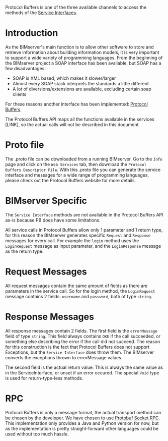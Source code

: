 Protocol Buffers is one of the three available channels to access the methods of the [Service Interfaces](Service-Interfaces).

# Introduction

As the BIMserver's main function is to allow other software to store and retrieve information about building information models, it is very important to support a wide variety of programming languages. From the beginning of the BIMserver project a SOAP interface has been available, but SOAP has a few disadvantages:
* SOAP is XML based, which makes it slower/larger
* Almost every SOAP stack interprets the standards a little different
* A lot of diversions/extensions are available, excluding certain soap clients

For these reasons another interface has been implemented: [Protocol Buffers](http://code.google.com/p/protobuf/).

The Protocol Buffers API maps all the functions available in the services [LINK], so the actual calls will not be described in this document.

# Proto file

The .proto file can be downloaded from a running BIMserver. Go to the ``Info`` page and click on the ``Web Services`` tab, then download the ``Protocol Buffers Descriptor File``. With this .proto file you can generate the service interface and messages for a wide range of programming languages, please check out the Protocol Buffers website for more details.

# BIMserver Specific

The ``Service Interface`` methods are not available in the Protocol Buffers API as-is because PB does have some limitations.

All service calls in Protocol Buffers allow only 1 parameter and 1 return type, for this reason the BIMserver generates specific ``Request`` and ``Response`` messages for every call. For example the ``login`` method uses the ``LoginRequest`` message as input parameter, and the ``LoginResponse`` message as the return type.

# Request Messages

All request messages contain the same amount of fields as there are parameters in the service call. So for the login method, the ``LoginRequest`` message contains 2 fields: ``username`` and ``password``, both of type ``string``.

# Response Messages

All response messages contain 2 fields. The first field is the ``errorMessage`` field of type ``string``. This field always contains ``OKE`` if the call succeeded, or something else describing the error if the call did not succeed. The reason for this construction is the fact that Protocol Buffers does not support Exceptions, but the ``Service Interface`` does throw them. The BIMserver converts the exceptions thrown to errorMessage values.

The second field is the actual return value. This is always the same value as in the ServiceInterface, or unset if an error occured. The special ``Void`` type is used for return-type-less methods.

# RPC

Protocol Buffers is only a message format, the actual transport method can be chosen by the developer. We have chosen to use [Protobuf Socket RPC](https://github.com/sdeo/protobuf-socket-rpc). This implementation only provides a Java and Python version for now, but as the implementation is pretty straight-forward other languages could be used without too much hassle.